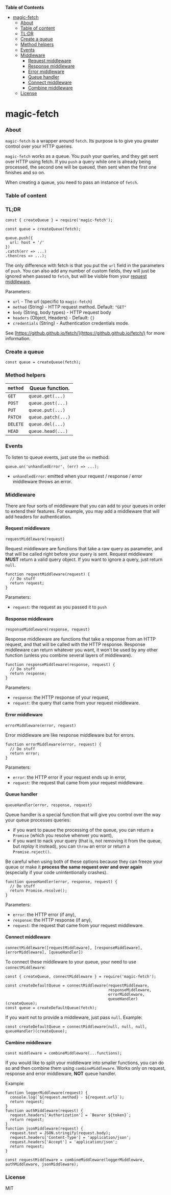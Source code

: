 <!-- START doctoc generated TOC please keep comment here to allow auto update -->
<!-- DON'T EDIT THIS SECTION, INSTEAD RE-RUN doctoc TO UPDATE -->
**Table of Contents**

- [magic-fetch](#magic-fetch)
    - [About](#about)
    - [Table of content](#table-of-content)
    - [TL;DR](#tldr)
    - [Create a queue](#create-a-queue)
    - [Method helpers](#method-helpers)
    - [Events](#events)
    - [Middleware](#middleware)
      - [Request middleware](#request-middleware)
      - [Response middleware](#response-middleware)
      - [Error middleware](#error-middleware)
      - [Queue handler](#queue-handler)
      - [Connect middleware](#connect-middleware)
      - [Combine middleware](#combine-middleware)
    - [License](#license)

<!-- END doctoc generated TOC please keep comment here to allow auto update -->

# magic-fetch

### About
`magic-fetch` is a wrapper around `fetch`. Its purpose is to give you greater control over
your HTTP queries.

`magic-fetch` works as a queue. You push your queries, and they get sent over HTTP using
fetch. If you `push` a query while one is already being processed, the second one will be
queued, then sent when the first one finishes and so on.

When creating a queue, you need to pass an instance of `fetch`.

### Table of content

### TL;DR

```
const { createQueue } = require('magic-fetch');

const queue = createQueue(fetch);

queue.push({
  url: host + '/'
})
.catch(err => ...)
.then(res => ...);
```

The only difference with fetch is that you put the `url` field in the parameters of `push`.
You can also add any number of custom fields, they will just be ignored when passed to `fetch`,
but will be visible from your [request middleware](#request-middleware).

Parameters:

 - `url` - The url (specific to `magic-fetch`)
 - `method` (String) - HTTP request method. Default: `"GET"`
 - `body` (String, body types) - HTTP request body
 - `headers` (Object, Headers) - Default: `{}`
 - `credentials` (String) - Authentication credentials mode.

See [https://github.github.io/fetch/](https://github.github.io/fetch/) for more information.

### Create a queue

```
const queue = createQueue(fetch);
```

### Method helpers
| `method` | Queue function.    |
| -------- | ------------------ |
| `GET`    | `queue.get(...)`   |
| `POST`   | `queue.post(...)`  |
| `PUT`    | `queue.put(...)`   |
| `PATCH`  | `queue.patch(...)` |
| `DELETE` | `queue.del(...)`   |
| `HEAD`   | `queue.head(...)`  |

### Events

To listen to queue events, just use the `on` method:

```
queue.on('unhandledError', (err) => ...);
```

 - `unhandledError`: emitted when your request / response / error middleware throws an error.

### Middleware
There are four sorts of middleware that you can add to your queues in order to extend their features. For example, you may add a middleware that will add headers for authentication.

#### Request middleware

```
requestMiddleware(request)
```

Request middleware are functions that take a raw query as parameter, and that will be called right before your query is sent. Request middleware
**MUST** return a valid query object. If you want to ignore a query, just return `null`.

```
function requestMiddleware(request) {
  // Do stuff
  return request;
}
```

Parameters:

 - `request`: the request as you passed it to `push`


#### Response middleware

```
responseMiddleware(response, request)
```

Response middleware are functions that take a response from an HTTP request, and that will be called with the HTTP response. Response middleware can return whatever you want, it won't be used by any other function (unless you combine several layers of middleware).

```
function responseMiddleware(response, request) {
  // Do stuff
  return response;
}
```

Parameters:

 - `response`: the HTTP response of your request,
 - `request`: the query that came from your request middleware.

#### Error middleware

```
errorMiddleware(error, request)
```

Error middleware are like response middleware but for errors.

```
function errorMiddleware(error, request) {
  // Do stuff
  return error;
}
```

Parameters:

 - `error`: the HTTP error if your request ends up in error,
 - `request`: the request that came from your request middleware.

#### Queue handler

```
queueHandler(error, response, request)
```

Queue handler is a special function that will give you control over the way your queue processes queries:

 - if you want to pause the processing of the queue, you can return a `Promise` (which you resolve whenver you want),
 - if you want to nack your query (that is, not removing it from the queue, but *replay* it instead), you can `throw` an error or return a `Promise.reject()`.

Be careful when using both of these options because they can freeze your queue or make it **process the same request over and over again** (especially if your code unintentionally crashes).

```
function queueHandler(error, response, request) {
  // Do stuff
  return Promise.resolve();
}
```

Parameters:

 - `error`: the HTTP error (if any),
 - `response`: the HTTP response (if any),
 - `request`: the request that came from your request middleware.

#### Connect middleware

```
connectMiddleware([requestMiddleware], [responseMiddleware], [errorMiddleware], [queueHandler])
```

To connect these middleware to your queue, your need to use `connectMiddleware`:

```
const { createQueue, connectMiddleware } = require('magic-fetch');

const createDefaultQueue = connectMiddleware(requestMiddleware,
                                             responseMiddleware,
                                             errorMiddleware,
                                             queueHandler)(createQueue);
const queue = createDefaultQueue(fetch);
```

If you want not to provide a middleware, just pass `null`. Example:

```
const createDefaultQueue = connectMiddleware(null, null, null, queueHandler)(createQueue);
```

#### Combine middleware

```
const middleware = combineMiddleware(...functions);
```

If you would like to split your middleware into smaller functions, you can do so and then combine them using `combineMiddleware`. Works only on request, response and error middleware, **NOT** queue handler.

Example:

```
function loggerMiddleware(request) {
  console.log(`${request.method} - ${request.url}`);
  return request;
}
function authMiddleware(request) {
  request.headers['Authorization'] = `Bearer ${token}`;
  return request;
}
function jsonMiddleware(request) {
  request.text = JSON.stringify(request.body);
  request.headers['Content-Type'] = 'application/json';
  request.headers['Accept'] = 'application/json';
  return request;
}

const requestMiddleware = combineMiddleware(loggerMiddleware, authMiddleware, jsonMiddleware);
```

### License

MIT

